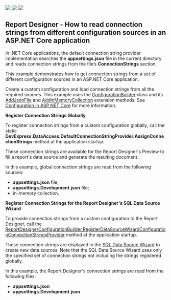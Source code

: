 <!-- default badges list -->
![](https://img.shields.io/endpoint?url=https://codecentral.devexpress.com/api/v1/VersionRange/167363651/18.2.5%2B)
[![](https://img.shields.io/badge/Open_in_DevExpress_Support_Center-FF7200?style=flat-square&logo=DevExpress&logoColor=white)](https://supportcenter.devexpress.com/ticket/details/T830472)
[![](https://img.shields.io/badge/📖_How_to_use_DevExpress_Examples-e9f6fc?style=flat-square)](https://docs.devexpress.com/GeneralInformation/403183)
<!-- default badges end -->
## Report Designer - How to read connection strings from different configuration sources in an ASP.NET Core application

In .NET Core applications, the default connection string provider implementation searches the **appsettings.json** file in the current directory and reads connection strings from the file’s **ConnectionStrings** section. 

This example demonstrates how to get connection strings from a set of different configuration sources in an ASP.NET Core application. 

Сreate a custom configuration and load connection strings from all the required sources. This example uses the [ConfigurationBuilder](https://docs.microsoft.com/en-us/dotnet/api/microsoft.extensions.configuration.configurationbuilder?view=aspnetcore-2.2) class and its [AddJsonFile](https://docs.microsoft.com/en-us/dotnet/api/microsoft.extensions.configuration.jsonconfigurationextensions.addjsonfile?view=aspnetcore-2.2) and [AddInMemoryCollection](https://docs.microsoft.com/en-us/dotnet/api/microsoft.extensions.configuration.memoryconfigurationbuilderextensions.addinmemorycollection?view=aspnetcore-2.2) extension methods. See [Configuration in ASP.NET Core](https://docs.microsoft.com/en-us/aspnet/core/fundamentals/configuration/index?view=aspnetcore-2.2) for more information.

**Register Connection Strings Globally**

To register connection strings from a custom configuration globally, call the static **DevExpress.DataAccess.DefaultConnectionStringProvider.AssignConnectionStrings** method at the application startup.

These connection strings are available for the Report Designer's Preview to fill a report's data source and generate the resulting document.

In this example, global connection strings are read from the following sources:
* **appsettings.json** file;
* **appsettings.Development.json** file;
* in-memory collection.

**Register Connection Strings for the Report Designer's SQL Data Source Wizard**

To provide connection strings from a custom configuration to the Report Designer, call the [ReportDesignerConfigurationBuilder.RegisterDataSourceWizardConfigurationConnectionStringsProvider](https://docs.devexpress.com/XtraReports/DevExpress.AspNetCore.Reporting.ReportDesignerConfigurationBuilder.RegisterDataSourceWizardConfigurationConnectionStringsProvider(IConfigurationSection)) method at the application startup.

These connection strings are displayed in the [SQL Data Source Wizard](https://docs.devexpress.com/XtraReports/114093/create-end-user-reporting-applications/web-reporting/asp-net-webforms-reporting/end-user-report-designer/gui/wizards/sql-data-source-wizard) to create new data sources. Note that the SQL Data Source Wizard uses only the specified set of connection strings not including the strings registered globally.

In this example, the Report Designer's connection strings are read from the following files:
* **appsettings.json** 
* **appsettings.Development.json**
